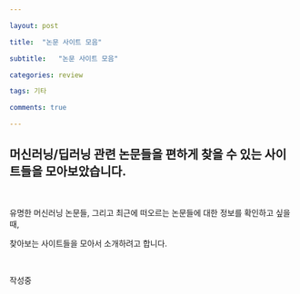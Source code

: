 ```yaml
---

layout: post

title:  "논문 사이트 모음"

subtitle:   "논문 사이트 모음"

categories: review

tags: 기타

comments: true

---
```


## 머신러닝/딥러닝 관련 논문들을 편하게 찾을 수 있는 사이트들을 모아보았습니다.

<br/>

유명한 머신러닝 논문들, 그리고 최근에 떠오르는 논문들에 대한 정보를 확인하고 싶을 때,

찾아보는 사이트들을 모아서 소개하려고 합니다.

<br/>

작성중